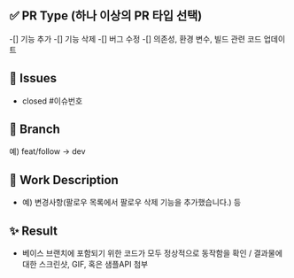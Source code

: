 ## ✅ PR Type (하나 이상의 PR 타입 선택)
-[] 기능 추가
-[] 기능 삭제
-[] 버그 수정
-[] 의존성, 환경 변수, 빌드 관련 코드 업데이트

## 📌 Issues
- closed #이슈번호

## 🌲 Branch
예) feat/follow -> dev

## 📝 Work Description
- 예) 변경사항(팔로우 목록에서 팔로우 삭제 기능을 추가했습니다.) 등

## ✨ Result
- 베이스 브랜치에 포함되기 위한 코드가 모두 정상적으로 동작함을 확인 / 결과물에 대한 스크린샷, GIF, 혹은 샘플API 첨부
